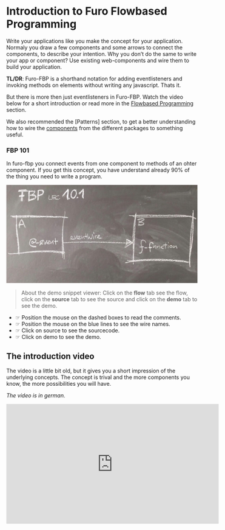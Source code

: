 # Introduction to Furo Flowbased Programming

Write your applications like you make the concept for your application. 
Normaly you draw a few components and some arrows to connect the components, to describe your intention. 
Why you don’t do the same to write your app or component? Use existing web-components and wire them to build your application.

**TL/DR**: Furo-FBP is a shorthand notation for adding eventlisteners and invoking methods on elements without writing any javascript. Thats it.

But there is more then just eventlisteners in Furo-FBP. 
Watch the video below for a short introduction or read more in the [Flowbased Programming](/guide/md/fbp-wires/) section.

We also recommended the [Patterns] section, to get a better understanding how to wire the [components](/api/doc/input/) 
from the different packages to something useful.

### FBP 101

In furo-fbp you connect events from one component to methods of an ohter component. If you get this concept, you have understand
already 90% of the thing you need to write a program.

![101](/_page/images/fbp101.jpg)

> About the demo snippet viewer: Click on the **flow** tab see the flow, click on the **source** tab to see the source and click on the **demo** tab to see the demo.

<furo-demo-snippet flow>
<template>
  <!-- when you click the button, it will dispatch a click event -->
  <furo-button @-click="--lightSwitchClicked" label="i am a lightswitch"></furo-button>
  <!-- The event will travel on the wire --lightSwitchClicked, which trigges the ƒ-toggle method --> 
  <light-bulb ƒ-toggle="--lightSwitchClicked"></light-bulb> 
</template>
</furo-demo-snippet>


- ☞ Position the mouse on the dashed boxes to read the comments.
- ☞ Position the mouse on the blue lines to see the wire names.
- ☞ Click on source to see the sourcecode.
- ☞ Click on demo to see the demo.


## The introduction video
The video is a little bit old, but it gives you a short impression of the underlying concepts.
The concept is trival and the more components you know, the more possibilities you will have.

*The video is in german.*
 <iframe width="560" height="315" src="https://www.youtube.com/embed/vbMqbL5q9h0?start=1382" frameborder="0" allow="accelerometer; autoplay; encrypted-media; gyroscope; picture-in-picture" allowfullscreen></iframe>

